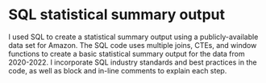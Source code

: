 # SQL statistical summary output
I used SQL to create a statistical summary output using a publicly-available data set for Amazon. The SQL code uses multiple joins, CTEs, and window functions to create a basic statistical summary output for the data from 2020-2022. I incorporate SQL industry standards and best practices in the code, as well as block and in-line comments to explain each step.
